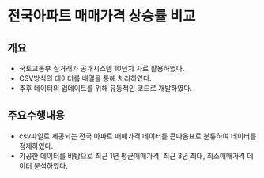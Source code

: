 # 전국아파트 매매가격 상승률 비교
## 개요
* 국토교통부 실거래가 공개시스템 10년치 자료 활용하였다.
* CSV방식의 데이터를 배열을 통해 처리하였다.
* 추후 데이터의 업데이트를 위해 유동적인 코드로 개발하였다.

## 주요수행내용
* csv파일로 제공되는 전국 아파트 매매가격 데이터를 큰따옴표로 분류하여 데이터를 정제하였다.
* 가공한 데이터를 바탕으로 최근 1년 평균매매가격, 최근 3년 최대, 최소매매가격 데이터 분석하였다.


